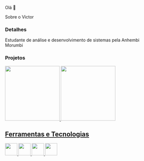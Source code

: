 Olá 👋

Sobre o Victor

### Detalhes

Estudante de análise e desenvolvimento de sistemas pela Anhembi Morumbi

### Projetos

<div>
<a href="https://github.com/Victor-Augusto">
<img loading="lazy" height="180em" src="https://github-readme-stats.vercel.app/api?username=Victor-Augusto&show_icons=true&theme=dracula&include_all_commits=true&count_private=true"/>
<img loading="lazy" height="180em" src="https://github-readme-stats.vercel.app/api/top-langs/?username=Victor-Augusto&layout=compact&langs_count=7&theme=dracula"/>
</div>

## Ferramentas e Tecnologias

<img loading="lazy" src="https://cdn.jsdelivr.net/gh/devicons/devicon/icons/git/git-original.svg" width="40" height="40"/> <img loading="lazy" src="https://cdn.jsdelivr.net/gh/devicons/devicon@latest/icons/javascript/javascript-original.svg" width="40" height="40"/> <img src="https://cdn.jsdelivr.net/gh/devicons/devicon@latest/icons/react/react-original-wordmark.svg" width="40" height="40" /> <img src="https://cdn.jsdelivr.net/gh/devicons/devicon@latest/icons/bootstrap/bootstrap-original.svg" width="40" height="40" />
          
